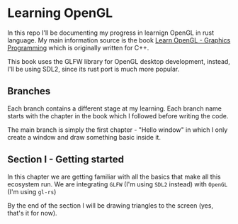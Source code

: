 # Learning OpenGL

In this repo I'll be documenting my progress in learnign OpenGL in rust language.
My main information source is the book [Learn OpenGL - Graphics Programming](https://learnopengl.com/)
which is originally written for C++.


This book uses the GLFW library for OpenGL desktop development, instead, I'll be using
SDL2, since its rust port is much more popular.


## Branches

Each branch contains a different stage at my learning. Each branch name starts
with the chapter in the book which I followed before writing the code.


The main branch is simply the first chapter - "Hello window"
in which I only create a window and draw something basic inside it.

## Section I - Getting started

In this chapter we are getting familiar with all the basics that make all 
this ecosystem run. We are integrating `GLFW` (I'm using `SDL2` instead) with `OpenGL`
(I'm using `gl-rs`)


By the end of the section I will be drawing triangles to the screen (yes, that's it for now).